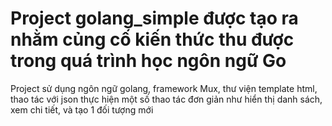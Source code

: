 # Project golang_simple được tạo ra nhằm củng cố kiến thức thu được trong quá trình học ngôn ngữ Go
Project sử dụng ngôn ngữ golang, framework Mux, thư viện template html, thao tác với json thực hiện một số thao tác đơn giản như hiển thị danh sách, xem chi tiết, và tạo 1 đối tượng mới
